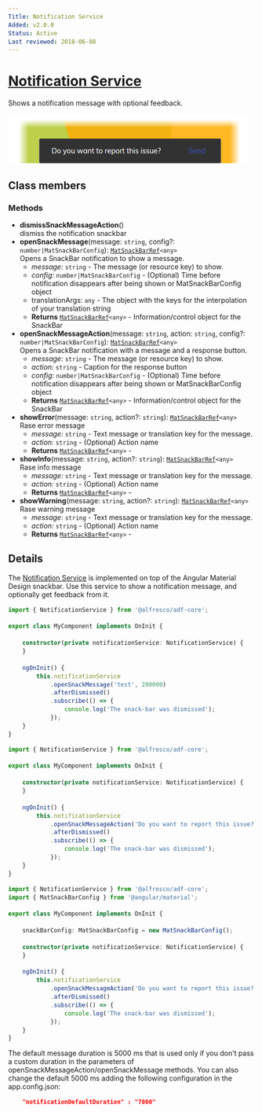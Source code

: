 ```yaml
---
Title: Notification Service
Added: v2.0.0
Status: Active
Last reviewed: 2018-06-08
---
```


# [Notification Service](../../../lib/core/services/notification.service.ts "Defined in notification.service.ts")

Shows a notification message with optional feedback.

![Notification Service screenshot](../../docassets/images/NotiService.png)

## Class members

### Methods

-   **dismissSnackMessageAction**()<br/>
    dismiss the notification snackbar
-   **openSnackMessage**(message: `string`, config?: `number|MatSnackBarConfig`): [`MatSnackBarRef`](https://material.angular.io/components/snack-bar/overview)`<any>`<br/>
    Opens a SnackBar notification to show a message.
    -   _message:_ `string`  - The message (or resource key) to show.
    -   _config:_ `number|MatSnackBarConfig`  - (Optional) Time before notification disappears after being shown or MatSnackBarConfig object
    - translationArgs: `any`  - The object with the keys for the interpolation of your translation string    
    -   **Returns** [`MatSnackBarRef`](https://material.angular.io/components/snack-bar/overview)`<any>` - Information/control object for the SnackBar   
-   **openSnackMessageAction**(message: `string`, action: `string`, config?: `number|MatSnackBarConfig`): [`MatSnackBarRef`](https://material.angular.io/components/snack-bar/overview)`<any>`<br/>
    Opens a SnackBar notification with a message and a response button.
    -   _message:_ `string`  - The message (or resource key) to show.
    -   _action:_ `string`  - Caption for the response button
    -   _config:_ `number|MatSnackBarConfig`  - (Optional) Time before notification disappears after being shown or MatSnackBarConfig object
    -   **Returns** [`MatSnackBarRef`](https://material.angular.io/components/snack-bar/overview)`<any>` - Information/control object for the SnackBar
-   **showError**(message: `string`, action?: `string`): [`MatSnackBarRef`](https://material.angular.io/components/snack-bar/overview)`<any>`<br/>
    Rase error message
    -   _message:_ `string`  - Text message or translation key for the message.
    -   _action:_ `string`  - (Optional) Action name
    -   **Returns** [`MatSnackBarRef`](https://material.angular.io/components/snack-bar/overview)`<any>` - 
-   **showInfo**(message: `string`, action?: `string`): [`MatSnackBarRef`](https://material.angular.io/components/snack-bar/overview)`<any>`<br/>
    Rase info message
    -   _message:_ `string`  - Text message or translation key for the message.
    -   _action:_ `string`  - (Optional) Action name
    -   **Returns** [`MatSnackBarRef`](https://material.angular.io/components/snack-bar/overview)`<any>` - 
-   **showWarning**(message: `string`, action?: `string`): [`MatSnackBarRef`](https://material.angular.io/components/snack-bar/overview)`<any>`<br/>
    Rase warning message
    -   _message:_ `string`  - Text message or translation key for the message.
    -   _action:_ `string`  - (Optional) Action name
    -   **Returns** [`MatSnackBarRef`](https://material.angular.io/components/snack-bar/overview)`<any>` -

## Details

The [Notification Service](notification.service.md) is implemented on top of the Angular Material Design snackbar.
Use this service to show a notification message, and optionally get feedback from it.

```ts
import { NotificationService } from '@alfresco/adf-core';

export class MyComponent implements OnInit {

    constructor(private notificationService: NotificationService) {
    }

    ngOnInit() {
        this.notificationService
            .openSnackMessage('test', 200000)
            .afterDismissed()
            .subscribe(() => {
                console.log('The snack-bar was dismissed');
            });
    }
}
```

```ts
import { NotificationService } from '@alfresco/adf-core';

export class MyComponent implements OnInit {

    constructor(private notificationService: NotificationService) {
    }

    ngOnInit() {
        this.notificationService
            .openSnackMessageAction('Do you want to report this issue?', 'send', 200000)
            .afterDismissed()
            .subscribe(() => {
                console.log('The snack-bar was dismissed');
            });
    }
}
```

```ts
import { NotificationService } from '@alfresco/adf-core';
import { MatSnackBarConfig } from '@angular/material';

export class MyComponent implements OnInit {

    snackBarConfig: MatSnackBarConfig = new MatSnackBarConfig();

    constructor(private notificationService: NotificationService) {
    }

    ngOnInit() {
        this.notificationService
            .openSnackMessageAction('Do you want to report this issue?', 'send', snackBarConfig)
            .afterDismissed()
            .subscribe(() => {
                console.log('The snack-bar was dismissed');
            });
    }
}
```

The default message duration is 5000 ms that is used only if you don't pass a custom duration in the parameters of openSnackMessageAction/openSnackMessage methods.
You can also change the default 5000 ms adding the following configuration in the app.config.json:

```json
    "notificationDefaultDuration" : "7000"
```

